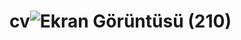 # cv![Ekran Görüntüsü (210)](https://user-images.githubusercontent.com/60700212/159363383-8202e156-fe74-48d4-9a25-e6b2f7420d60.png)
